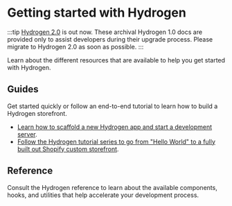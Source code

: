 # Getting started with Hydrogen


:::tip
[Hydrogen 2.0](https://hydrogen.shopify.dev) is out now. These archival Hydrogen 1.0 docs are provided only to assist developers during their upgrade process. Please migrate to Hydrogen 2.0 as soon as possible.
:::



Learn about the different resources that are available to help you get started with Hydrogen.

## Guides

Get started quickly or follow an end-to-end tutorial to learn how to build a Hydrogen storefront.

- [Learn how to scaffold a new Hydrogen app and start a development server](/tutorials/getting-started/quickstart/).
- [Follow the Hydrogen tutorial series to go from "Hello World" to a fully built out Shopify custom storefront](/tutorials/getting-started/tutorial/).

## Reference

Consult the Hydrogen reference to learn about the available components, hooks, and utilities that help accelerate your development process.
